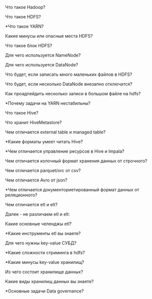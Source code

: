 Что такое Hadoop?

Что такое HDFS?

*Что такое YARN?

Какие минусы или опасные места HDFS?

Что такое блок HDFS?

Для чего используется NameNode?

Для чего используется DataNode?

Что будет, если записать много маленьких файлов в HDFS?

Что будет, если несколько DataNode внезапно отключатся?

Как проадпейдить несколько записи в большом файле на hdfs?

*Почему задачи на YARN нестабильны?

Что такое Hive?

Что хранит HiveMetastore?

Чем отличается external table и managed table?

*Какие форматы умеет читать Hive?

*Чем отличается управление ресурсов в Hive и Impala?

Чем отличается колочный формат хранения данных от строчного?

Чем отличается parquet/orc от csv?

Чем отличается Avro от json?

*Чем отличается документориетированный формат данных от реляционного?

Чем отличается etl и elt?

Далее - не различаем etl и elt:

Какие основные челенджы etl?

*Какие инструменты etl вы знаете?

Для чего нужны key-value СУБД?

*Какие сложности стриминга в hdfs?

*Какие минусы key-value хранилищ?

Из чего состоит хранилище данных?

Какие виды хранилищ данных вы знаете?

*Основные задачи Data governance?
